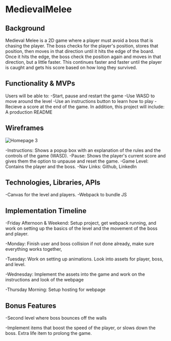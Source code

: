 # MedievalMelee

## Background

  Medieval Melee is a 2D game where a player must avoid a boss that is chasing the player. The boss checks for the player's position, stores that position, then moves in that direction until it hits the edge of the board. Once it hits the edge, the boss check the position again and moves in that direction, but a little faster. This continues faster and faster until the player is caught and gets his score based on how long they survived.
  
 ## Functionality & MVPs
 Users will be able to:
  -Start, pause and restart the game
  -Use WASD to move around the level
  -Use an instructions button to learn how to play
  -Recieve a score at the end of the game.
 In addition, this project will include:
  A production README
  
 ## Wireframes
 ![Homepage 3](https://user-images.githubusercontent.com/85881627/136560356-0b156066-e508-4f67-bdbd-12f9af6ec8df.png)

  -Instructions: Shows a popup box with an explanation of the rules and the controls of the game (WASD).
  -Pause: Shows the player's current score and gives them the option to unpause and reset the game.
  -Game Level: Contains the player and the boss.
  -Nav Links: Github, LinkedIn

 
 ## Technologies, Libraries, APIs
  -Canvas for the level and players.
  -Webpack to bundle JS
 
 ## Implementation Timeline
  -Friday Afternoon & Weekend: Setup project, get webpack running, and work on setting up the basics of the level and the movement of the boss and player.

  -Monday:  Finish user and boss collision if not done already, make sure everything works together,

  -Tuesday: Work on setting up animations. Look into assets for player, boss, and level.

  -Wednesday: Implement the assets into the game and work on the instructions and look of the webpage

  -Thursday Morning: Setup hosting for webpage
  
## Bonus Features
  -Second level where boss bounces off the walls

  -Implement items that boost the speed of the player, or slows down the boss. Extra life item to prolong the game.

